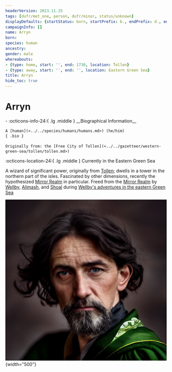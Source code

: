 ```yaml
---
headerVersion: 2023.11.25
tags: [dufr/met_one, person, dufr/minor, status/unknown]
displayDefaults: {startStatus: born, startPrefix: b., endPrefix: d., endStatus: died}
campaignInfo: []
name: Arryn
born:
species: human
ancestry:
gender: male
whereabouts:
- {type: home, start: '', end: 1730, location: Tollen}
- {type: away, start: '', end: '', location: Eastern Green Sea}
title: Arryn
hide_toc: true
---
```

# Arryn
<div class="grid cards ext-narrow-margin ext-one-column" markdown>
- :octicons-info-24:{ .lg .middle } __Biographical Information__

    A [human](<../../species/humans/humans.md>) (he/him)  
    { .bio }

    Originally from: the [Free City of Tollen](<../../gazetteer/western-green-sea/tollen/tollen.md>)
</div>

:octicons-location-24:{ .lg .middle } Currently in the Eastern Green Sea


A wizard of significant power, originally from [Tollen](<../../gazetteer/western-green-sea/tollen/tollen.md>); dwells in a tower in the northern part of the isles. Fascinated by other dimensions, recently the hypothesized [Mirror Realm](<../../cosmology/multiverse/echo-realms/mirror-realm.md>) in particular. Freed from the [Mirror Realm](<../../cosmology/multiverse/echo-realms/mirror-realm.md>) by [Wellby](<../pcs/dunmar-fellowship/wellby.md>), [Alimash](<../pcs/dunmar-fellowship/guests/alimash.md>), and [Shoal](<../pcs/dunmar-fellowship/guests/shoal.md>) during [Wellby's adventures in the eastern Green Sea](<../../campaigns/dunmari-frontier/session-notes/session-57-58-dufr.md>)

![Arryn The Wanderer Portrait](../../assets/arryn-the-wanderer-portrait.png){width="500"}